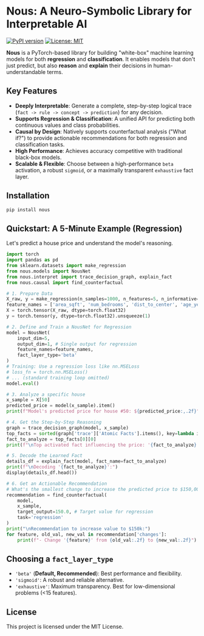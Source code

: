 # Nous: A Neuro-Symbolic Library for Interpretable AI

[![PyPI version](https://badge.fury.io/py/nous.svg)](https://badge.fury.io/py/nous)
[![License: MIT](https://img.shields.io/badge/License-MIT-blue.svg)](https://opensource.org/licenses/MIT)

**Nous** is a PyTorch-based library for building "white-box" machine learning models for both **regression** and **classification**. It enables models that don't just predict, but also **reason** and **explain** their decisions in human-understandable terms.

## Key Features

-   **Deeply Interpretable**: Generate a complete, step-by-step logical trace (`fact -> rule -> concept -> prediction`) for any decision.
-   **Supports Regression & Classification**: A unified API for predicting both continuous values and class probabilities.
-   **Causal by Design**: Natively supports counterfactual analysis ("What if?") to provide actionable recommendations for both regression and classification tasks.
-   **High Performance**: Achieves accuracy competitive with traditional black-box models.
-   **Scalable & Flexible**: Choose between a high-performance `beta` activation, a robust `sigmoid`, or a maximally transparent `exhaustive` fact layer.

## Installation

```bash
pip install nous
```

## Quickstart: A 5-Minute Example (Regression)

Let's predict a house price and understand the model's reasoning.

```python
import torch
import pandas as pd
from sklearn.datasets import make_regression
from nous.models import NousNet
from nous.interpret import trace_decision_graph, explain_fact
from nous.causal import find_counterfactual

# 1. Prepare Data
X_raw, y = make_regression(n_samples=1000, n_features=5, n_informative=3, noise=20, random_state=42)
feature_names = ['area_sqft', 'num_bedrooms', 'dist_to_center', 'age_years', 'renovation_quality']
X = torch.tensor(X_raw, dtype=torch.float32)
y = torch.tensor(y, dtype=torch.float32).unsqueeze(1)

# 2. Define and Train a NousNet for Regression
model = NousNet(
    input_dim=5,
    output_dim=1, # Single output for regression
    feature_names=feature_names,
    fact_layer_type='beta'
)
# Training: Use a regression loss like nn.MSELoss
# loss_fn = torch.nn.MSELoss()
# ... (standard training loop omitted)
model.eval()

# 3. Analyze a specific house
x_sample = X[50]
predicted_price = model(x_sample).item()
print(f"Model's predicted price for house #50: ${predicted_price:,.2f}")

# 4. Get the Step-by-Step Reasoning
graph = trace_decision_graph(model, x_sample)
top_facts = sorted(graph['trace']['Atomic Facts'].items(), key=lambda i: i[1]['value'], reverse=True)
fact_to_analyze = top_facts[0][0]
print(f"\nTop activated fact influencing the price: '{fact_to_analyze}'")

# 5. Decode the Learned Fact
details_df = explain_fact(model, fact_name=fact_to_analyze)
print(f"\nDecoding '{fact_to_analyze}':")
display(details_df.head())

# 6. Get an Actionable Recommendation
# What's the smallest change to increase the predicted price to $150,000?
recommendation = find_counterfactual(
    model,
    x_sample,
    target_output=150.0, # Target value for regression
    task='regression'
)
print("\nRecommendation to increase value to $150k:")
for feature, old_val, new_val in recommendation['changes']:
    print(f"- Change '{feature}' from {old_val:.2f} to {new_val:.2f}")

```

## Choosing a `fact_layer_type`

-   `'beta'` (**Default, Recommended**): Best performance and flexibility.
-   `'sigmoid'`: A robust and reliable alternative.
-   `'exhaustive'`: Maximum transparency. Best for low-dimensional problems (<15 features).

## License

This project is licensed under the MIT License.